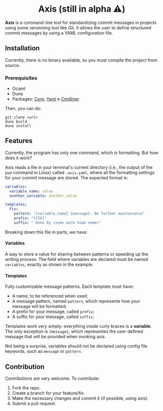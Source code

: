 <h1 align="center">Axis (still in alpha ⚠️)</h1>

**Axis** is a command-line tool for standardizing commit messages in projects using some versioning tool like Git. It allows the user to define structured commit messages by using a YAML configuration file.

## Installation
Currently, there is no binary available, so you must compile the project from source.

### Prerequisites
- Ocaml
- Dune
- Packages: [Core](https://ocaml.org/p/core/latest), [Yaml](https://ocaml.org/p/yaml/latest/doc/Yaml/index.html) e [Cmdliner](https://ocaml.org/u/f06857371084eb01bbf1461eed1e6df0/cmdliner/1.0.4/doc/Cmdliner/index.html)

Then, you can do:

```
git clone <url>
dune build
dune install
```

## Features
Currently, the program has only one command, which is formatting. But how does it work?

Axis reads a file in your terminal's current directory (i.e., the output of the `pwd` command in Linux) called `.axis.yaml`, where all the formatting settings for your commit message are stored. The expected format is:

```yaml
variables:
  variable_name: value
  another_variable: another_value

templates:
  Fix:
    pattern: "{variable_name} {message}. No further maintenance"
    prefix: "[FIX]"
    suffix: " Done by <some work team name>"
```

Breaking down this file in parts, we have:

#### Variables
A way to store a value for sharing between patterns or speeding up the writing process. The field where variables are declared must be named `variables`, exactly as shown in the example.

#### Templates
Fully customizable message patterns. Each template must have:
- A name, to be referenced when used;
- A message pattern, named `pattern`, which represente how your message will be formatted;
- A prefix for your message, called `prefix`;
- A suffix for your message, called `suffix`;

Templates work very simply: everything inside curly braces is a **variable**. The only exception is `{message}`, which representes the user-defined message that will be provided when invoking axis.

Not being a surprise, variables should not be declared using config file keywords, such as `message` or `pattern`.

## Contribution

Contributions are very welcome. To contribute:

1. Fork the repo.
2. Create a branch for your feature/fix.
3. Make the necessary changes and commit it (if possible, using axis).
4. Submit a pull request.
